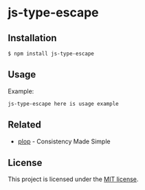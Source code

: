 # js-type-escape



## Installation

```console
$ npm install js-type-escape
```
## Usage

Example:

```console
js-type-escape here is usage example
```

## Related

- [plop][plop] - Consistency Made Simple

## License

This project is licensed under the [MIT license](LICENSE).

[plop]: https://github.com/amwmedia/plop
